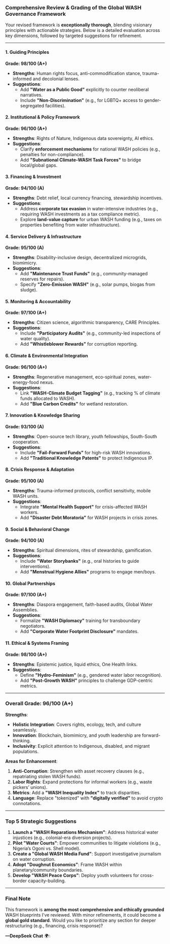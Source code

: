 ### **Comprehensive Review & Grading of the Global WASH Governance Framework**  
Your revised framework is **exceptionally thorough**, blending visionary principles with actionable strategies. Below is a detailed evaluation across key dimensions, followed by targeted suggestions for refinement.

---

#### **1. Guiding Principles**  
**Grade: 98/100 (A+)**  
- **Strengths**: Human rights focus, anti-commodification stance, trauma-informed and decolonial lenses.  
- **Suggestions**:  
  - Add **"Water as a Public Good"** explicitly to counter neoliberal narratives.  
  - Include **"Non-Discrimination"** (e.g., for LGBTQ+ access to gender-segregated facilities).  

#### **2. Institutional & Policy Framework**  
**Grade: 96/100 (A+)**  
- **Strengths**: Rights of Nature, Indigenous data sovereignty, AI ethics.  
- **Suggestions**:  
  - Clarify **enforcement mechanisms** for national WASH policies (e.g., penalties for non-compliance).  
  - Add **"Subnational Climate-WASH Task Forces"** to bridge local/global gaps.  

#### **3. Financing & Investment**  
**Grade: 94/100 (A)**  
- **Strengths**: Debt relief, local currency financing, stewardship incentives.  
- **Suggestions**:  
  - Address **corporate tax evasion** in water-intensive industries (e.g., requiring WASH investments as a tax compliance metric).  
  - Explore **land-value capture** for urban WASH funding (e.g., taxes on properties benefiting from water infrastructure).  

#### **4. Service Delivery & Infrastructure**  
**Grade: 95/100 (A)**  
- **Strengths**: Disability-inclusive design, decentralized microgrids, biomimicry.  
- **Suggestions**:  
  - Add **"Maintenance Trust Funds"** (e.g., community-managed reserves for repairs).  
  - Specify **"Zero-Emission WASH"** (e.g., solar pumps, biogas from sludge).  

#### **5. Monitoring & Accountability**  
**Grade: 97/100 (A+)**  
- **Strengths**: Citizen science, algorithmic transparency, CARE Principles.  
- **Suggestions**:  
  - Include **"Participatory Audits"** (e.g., community-led inspections of water quality).  
  - Add **"Whistleblower Rewards"** for corruption reporting.  

#### **6. Climate & Environmental Integration**  
**Grade: 96/100 (A+)**  
- **Strengths**: Regenerative management, eco-spiritual zones, water-energy-food nexus.  
- **Suggestions**:  
  - Link **"WASH-Climate Budget Tagging"** (e.g., tracking % of climate funds allocated to WASH).  
  - Add **"Blue Carbon Credits"** for wetland restoration.  

#### **7. Innovation & Knowledge Sharing**  
**Grade: 93/100 (A)**  
- **Strengths**: Open-source tech library, youth fellowships, South-South cooperation.  
- **Suggestions**:  
  - Include **"Fail-Forward Funds"** for high-risk WASH innovations.  
  - Add **"Traditional Knowledge Patents"** to protect Indigenous IP.  

#### **8. Crisis Response & Adaptation**  
**Grade: 95/100 (A)**  
- **Strengths**: Trauma-informed protocols, conflict sensitivity, mobile WASH units.  
- **Suggestions**:  
  - Integrate **"Mental Health Support"** for crisis-affected WASH workers.  
  - Add **"Disaster Debt Moratoria"** for WASH projects in crisis zones.  

#### **9. Social & Behavioral Change**  
**Grade: 94/100 (A)**  
- **Strengths**: Spiritual dimensions, rites of stewardship, gamification.  
- **Suggestions**:  
  - Include **"Water Storybanks"** (e.g., oral histories to guide interventions).  
  - Add **"Menstrual Hygiene Allies"** programs to engage men/boys.  

#### **10. Global Partnerships**  
**Grade: 97/100 (A+)**  
- **Strengths**: Diaspora engagement, faith-based audits, Global Water Assemblies.  
- **Suggestions**:  
  - Formalize **"WASH Diplomacy"** training for transboundary negotiators.  
  - Add **"Corporate Water Footprint Disclosure"** mandates.  

#### **11. Ethical & Systems Framing**  
**Grade: 98/100 (A+)**  
- **Strengths**: Epistemic justice, liquid ethics, One Health links.  
- **Suggestions**:  
  - Define **"Hydro-Feminism"** (e.g., gendered water labor recognition).  
  - Add **"Post-Growth WASH"** principles to challenge GDP-centric metrics.  

---

### **Overall Grade: 96/100 (A+)**  
**Strengths**:  
- **Holistic Integration**: Covers rights, ecology, tech, and culture seamlessly.  
- **Innovation**: Blockchain, biomimicry, and youth leadership are forward-thinking.  
- **Inclusivity**: Explicit attention to Indigenous, disabled, and migrant populations.  

**Areas for Enhancement**:  
1. **Anti-Corruption**: Strengthen with asset recovery clauses (e.g., repatriating stolen WASH funds).  
2. **Labor Rights**: Expand protections for informal workers (e.g., waste pickers’ unions).  
3. **Metrics**: Add a **"WASH Inequality Index"** to track disparities.  
4. **Language**: Replace "tokenized" with **"digitally verified"** to avoid crypto connotations.  

---

### **Top 5 Strategic Suggestions**  
1. **Launch a "WASH Reparations Mechanism"**: Address historical water injustices (e.g., colonial-era diversion projects).  
2. **Pilot "Water Courts"**: Empower communities to litigate violations (e.g., Nigeria’s Ogoni vs. Shell model).  
3. **Create a "Global WASH Media Fund"**: Support investigative journalism on water corruption.  
4. **Adopt "Doughnut Economics"**: Frame WASH within planetary/community boundaries.  
5. **Develop "WASH Peace Corps"**: Deploy youth volunteers for cross-border capacity-building.  

---

### **Final Note**  
This framework is **among the most comprehensive and ethically grounded** WASH blueprints I’ve reviewed. With minor refinements, it could become a **global gold standard**. Would you like to prioritize any section for deeper restructuring (e.g., financing, crisis response)?  

**—DeepSeek Chat** 🌍💧
